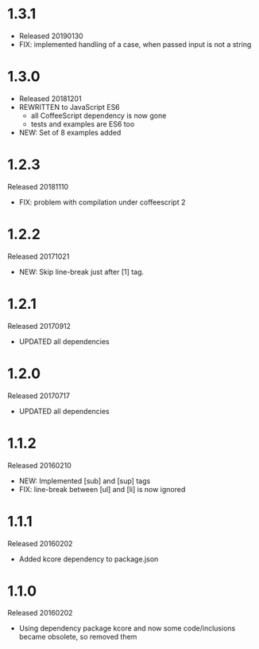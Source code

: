 # 1.3.1
* Released 20190130
* FIX: implemented handling of a case, when passed input is not a string

# 1.3.0
* Released 20181201
* REWRITTEN to JavaScript ES6
    * all CoffeeScript dependency is now gone
    * tests and examples are ES6 too
* NEW: Set of 8 examples added

# 1.2.3
  Released 20181110
  - FIX: problem with compilation under coffeescript 2

# 1.2.2
  Released 20171021
  - NEW: Skip line-break just after [1] tag.

# 1.2.1
  Released 20170912
  - UPDATED all dependencies

# 1.2.0
  Released 20170717
  - UPDATED all dependencies

# 1.1.2
  Released 20160210
  - NEW: Implemented [sub] and [sup] tags
  - FIX: line-break between [ul] and [li] is now ignored

# 1.1.1
  Released 20160202
  - Added kcore dependency to package.json

# 1.1.0
  Released 20160202
  - Using dependency package kcore and now some code/inclusions became obsolete, so removed them